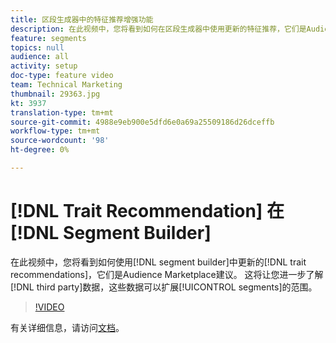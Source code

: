 ```yaml
---
title: 区段生成器中的特征推荐增强功能
description: 在此视频中，您将看到如何在区段生成器中使用更新的特征推荐，它们是Audience Marketplace推荐。 这将让您进一步了解可扩大细分受众范围的第三方数据。
feature: segments
topics: null
audience: all
activity: setup
doc-type: feature video
team: Technical Marketing
thumbnail: 29363.jpg
kt: 3937
translation-type: tm+mt
source-git-commit: 4988e9eb900e5dfd6e0a69a25509186d26dceffb
workflow-type: tm+mt
source-wordcount: '98'
ht-degree: 0%

---
```



# [!DNL Trait Recommendation] 在  [!DNL Segment Builder]

在此视频中，您将看到如何使用[!DNL segment builder]中更新的[!DNL trait recommendations]，它们是Audience Marketplace建议。 这将让您进一步了解[!DNL third party]数据，这些数据可以扩展[!UICONTROL segments]的范围。

>[!VIDEO](https://video.tv.adobe.com/v/29363/?quality=12)

有关详细信息，请访问[文档](https://docs.adobe.com/help/en/audience-manager/user-guide/features/segments/trait-recommendations.html)。
